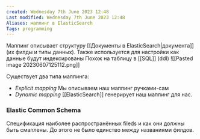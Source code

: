 ```yaml
---
created: Wednesday 7th June 2023 12:48
Last modified: Wednesday 7th June 2023 12:48
Aliases: маппинг в ElasticSearch
Tags: programming
---
```


Маппинг описывает структуру [[Документы в ElasticSearch|документа]] (их филды и типы данных). Также используется для настройки как данные будут индексированы 
Похож на таблицу в [[SQL]] (ddl)
![[Pasted image 20230607125112.png]]

Существует два типа маппинга:
- *Explicit mapping*
Мы описываем наш маппинг ручками-сам
- *Dynamic mapping*
[[ElasticSearch]] генерирует наш маппинг для нас.










### Elastic Common Schema
Спецификация наиболее распространённых fileds и как они должны быть смаплены. До этого не было единство между названиями филдов. 

